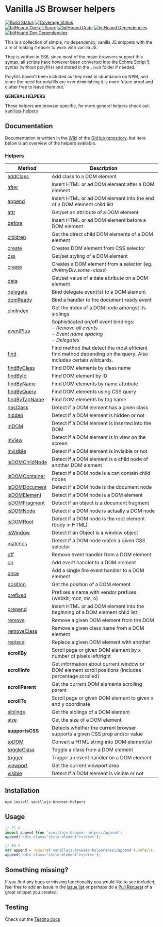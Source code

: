 # Vanilla JS Browser helpers

[![Build Status](https://travis-ci.org/Tokimon/vanillajs-browser-helpers.svg?branch=master)](https://travis-ci.org/Tokimon/vanillajs-browser-helpers)
[![Coverage Status](https://coveralls.io/repos/github/Tokimon/vanillajs-browser-helpers/badge.svg?branch=master)](https://coveralls.io/github/Tokimon/vanillajs-browser-helpers?branch=master)
<br>
[![bitHound Overall Score](https://www.bithound.io/github/Tokimon/vanillajs-browser-helpers/badges/score.svg)](https://www.bithound.io/github/Tokimon/vanillajs-browser-helpers)
[![bitHound Code](https://www.bithound.io/github/Tokimon/vanillajs-browser-helpers/badges/code.svg)](https://www.bithound.io/github/Tokimon/vanillajs-browser-helpers)
[![bitHound Dependencies](https://www.bithound.io/github/Tokimon/vanillajs-browser-helpers/badges/dependencies.svg)](https://www.bithound.io/github/Tokimon/vanillajs-browser-helpers/master/dependencies/npm)
[![bitHound Dev Dependencies](https://www.bithound.io/github/Tokimon/vanillajs-browser-helpers/badges/devDependencies.svg)](https://www.bithound.io/github/Tokimon/vanillajs-browser-helpers/master/dependencies/npm)

This is a collection of simple, no dependency, vanilla JS snippets with the aim
of making it easier to work with vanilla JS.

They is written in ES6, since most of the major browsers support this syntax,
all scripts have however been converted into the Echma Script 5 syntax (without
polyfills) and stored in the `./es5` folder if needed.

Polyfills haven't been included as they exist in abundance on NPM, and since the
need for polyfills are ever diminishing it is more future proof and clutter free
to leave them out.

**GENERAL HELPERS**

These helpers are browser specific, for more general helpers check out:
[vanillajs-helpers](https://github.com/Tokimon/vanillajs-helpers)

## Documentation

Documentation is written in the [Wiki](https://github.com/Tokimon/vanillajs-browser-helpers/wiki)
of the [GitHub repository](https://github.com/Tokimon/vanillajs-browser-helpers), but here below
is an overview of the helpers available.

### Helpers

Method | Description
------ | -----------
[addClass](https://github.com/Tokimon/vanillajs-browser-helpers/wiki/addClass) | Add class to a DOM element
[after](https://github.com/Tokimon/vanillajs-browser-helpers/wiki/after) | Insert HTML or ad DOM element after a DOM element
[append](https://github.com/Tokimon/vanillajs-browser-helpers/wiki/append) | Insert HTML or ad DOM element into the end of a DOM element child list
[attr](https://github.com/Tokimon/vanillajs-browser-helpers/wiki/attr) | Get/set an attribute of a DOM element
[before](https://github.com/Tokimon/vanillajs-browser-helpers/wiki/before) | Insert HTML or ad DOM element before a DOM element
[children](https://github.com/Tokimon/vanillajs-browser-helpers/wiki/children) | Get the direct child DOM elements of a DOM element
[create](https://github.com/Tokimon/vanillajs-browser-helpers/wiki/create) | Creates DOM element from CSS selector
[css](https://github.com/Tokimon/vanillajs-browser-helpers/wiki/css) | Get/set styling of a DOM element
[create](https://github.com/Tokimon/vanillajs-browser-helpers/wiki/create) | Creates a DOM element from a selector (eg. _div#myDiv.some-class_)
[data](https://github.com/Tokimon/vanillajs-browser-helpers/wiki/data) | Get/set value of a data attribute on a DOM element
[delegate](https://github.com/Tokimon/vanillajs-browser-helpers/wiki/delegate) | Bind delegate event(s) to a DOM element  
[domReady](https://github.com/Tokimon/vanillajs-browser-helpers/wiki/domReady) | Bind a handler to the document ready event
[elmIndex](https://github.com/Tokimon/vanillajs-browser-helpers/wiki/elmIndex) | Get the index of a DOM node amongst its siblings
[eventPlus](https://github.com/Tokimon/vanillajs-browser-helpers/wiki/eventPlus) | Sophisticated on/off event bindings:<br>- *Remove all events*<br>- *Event name spacing*<br>- *Delegates*
[find](https://github.com/Tokimon/vanillajs-browser-helpers/wiki/find) | Find method that detect the most efficient find method depending on the query. Also includes certain wildcards.
[findByClass](https://github.com/Tokimon/vanillajs-browser-helpers/wiki/findByClass) | Find DOM elements by class name
[findById](https://github.com/Tokimon/vanillajs-browser-helpers/wiki/findById) | Find DOM element by ID
[findByName](https://github.com/Tokimon/vanillajs-browser-helpers/wiki/findByName) | Find DOM elements by name attribute
[findByQuery](https://github.com/Tokimon/vanillajs-browser-helpers/wiki/findByQuery) | Find DOM elements using CSS query
[findByTagName](https://github.com/Tokimon/vanillajs-browser-helpers/wiki/findByTagName) | Find DOM elements by tag name
[hasClass](https://github.com/Tokimon/vanillajs-browser-helpers/wiki/hasClass) | Detect if a DOM element has a given class
[hidden](https://github.com/Tokimon/vanillajs-browser-helpers/wiki/hidden) | Detect if a DOM element is hidden or not
[inDOM](https://github.com/Tokimon/vanillajs-browser-helpers/wiki/inDOM) | Detect if a DOM element is inserted into the DOM
[inView](https://github.com/Tokimon/vanillajs-browser-helpers/wiki/inView) | Detect if a DOM element is in view on the screen
[invisible](https://github.com/Tokimon/vanillajs-browser-helpers/wiki/invisible) | Detect if a DOM element is invisible or not
[isDOMChildNode](https://github.com/Tokimon/vanillajs-browser-helpers/wiki/isDOMChildNode) | Detect if a DOM element is a child node of another DOM element
[isDOMContainer](https://github.com/Tokimon/vanillajs-browser-helpers/wiki/isDOMContainer) | Detect if a DOM node is a can contain child nodes
[isDOMDocument](https://github.com/Tokimon/vanillajs-browser-helpers/wiki/isDOMDocument) | Detect if a DOM node is the document node
[isDOMElement](https://github.com/Tokimon/vanillajs-browser-helpers/wiki/isDOMElement) | Detect if a DOM node is a DOM element
[isDOMFragment](https://github.com/Tokimon/vanillajs-browser-helpers/wiki/isDOMFragment) | Detect if an object is a document fragment
[isDOMNode](https://github.com/Tokimon/vanillajs-browser-helpers/wiki/isDOMNode) | Detect if a DOM node is actually a DOM node
[isDOMRoot](https://github.com/Tokimon/vanillajs-browser-helpers/wiki/isDOMRoot) | Detect if a DOM node is the root element (body in HTML)
[isWindow](https://github.com/Tokimon/vanillajs-browser-helpers/wiki/isWindow) | Detect if an Object is a window object
[matches](https://github.com/Tokimon/vanillajs-browser-helpers/wiki/matches) | Detect if a DOM node match a given CSS selector
[off](https://github.com/Tokimon/vanillajs-browser-helpers/wiki/off) | Remove event handler from a DOM element
[on](https://github.com/Tokimon/vanillajs-browser-helpers/wiki/on) | Add event handler to a DOM element
[once](https://github.com/Tokimon/vanillajs-browser-helpers/wiki/once) | Add a single fire event handler to a DOM element
[position](https://github.com/Tokimon/vanillajs-browser-helpers/wiki/position) | Get the position of a DOM element
[prefixed](https://github.com/Tokimon/vanillajs-browser-helpers/wiki/prefixed) | Prefixes a name with vendor prefixes (webkit, moz, ms, o)
[prepend](https://github.com/Tokimon/vanillajs-browser-helpers/wiki/prepend) | Insert HTML or ad DOM element into the beginning of a DOM element child list
[remove](https://github.com/Tokimon/vanillajs-browser-helpers/wiki/remove) | Remove a given DOM element from the DOM
[removeClass](https://github.com/Tokimon/vanillajs-browser-helpers/wiki/removeClass) | Remove a given class name from a DOM element
[replace](https://github.com/Tokimon/vanillajs-browser-helpers/wiki/replace) | Replace a given DOM element with another
**scrollBy** | Scroll page or given DOM element by x number of pixels left/right
**scrollInfo** | Get information about current window or DOM element scroll positions (includes percentage scrolled)
**scrollParent** | Get the current DOM elements scrolling parent
**scrollTo** | Scroll page or given DOM element to given x and y coordinate
[siblings](https://github.com/Tokimon/vanillajs-browser-helpers/wiki/siblings) | Get the siblings of a DOM element
[size](https://github.com/Tokimon/vanillajs-browser-helpers/wiki/size) | Get the size of a DOM element
**supportsCSS** | Detects whether the current browser supports a given CSS prop and/or value
[toDOM](https://github.com/Tokimon/vanillajs-browser-helpers/wiki/toDOM) | Convert a HTML string into DOM element(s)
[toggleClass](https://github.com/Tokimon/vanillajs-browser-helpers/wiki/toggleClass) | Toggle a class from a DOM element
[trigger](https://github.com/Tokimon/vanillajs-browser-helpers/wiki/trigger) | Trigger an event handler on a DOM element
[viewport](https://github.com/Tokimon/vanillajs-browser-helpers/wiki/viewport) | Get the current viewport area
[visible](https://github.com/Tokimon/vanillajs-browser-helpers/wiki/visible) | Detect if a DOM element is visible or not

## Installation

```
npm install vanillajs-browser-helpers
```

## Usage

```js
// ES 6
import append from 'vanillajs-browser-helpers/append';
append('<div class="child-element"></div>');
```

```js
// ES 5
var append = require('vanillajs-browser-helpers/es5/append').default;
append('<div class="child-element"></div>');
```

## Something missing?

If you find any bugs or missing functionality you would like to see included, feel
free to add an issue in the [issue list](https://github.com/Tokimon/vanillajs-browser-helpers/issues)
or perhaps do a [Pull Request](https://github.com/Tokimon/vanillajs-browser-helpers/pulls)
of a great snippet you created.

## Testing

Check out the [Testing docs](https://github.com/Tokimon/vanillajs-browser-helpers/wiki/testing)
